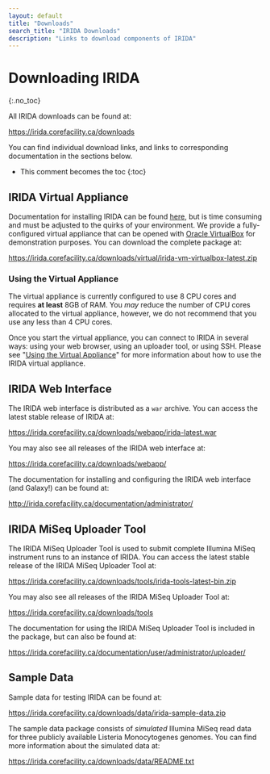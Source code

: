 ```yaml
---
layout: default
title: "Downloads"
search_title: "IRIDA Downloads"
description: "Links to download components of IRIDA"
---
```


Downloading IRIDA
=================
{:.no_toc}

All IRIDA downloads can be found at:

<https://irida.corefacility.ca/downloads>

You can find individual download links, and links to corresponding documentation in the sections below.

* This comment becomes the toc
{:toc}

IRIDA Virtual Appliance
-----------------------

Documentation for installing IRIDA can be found [here](../administrator/), but is time consuming and must be adjusted to the quirks of your environment. We provide a fully-configured virtual appliance that can be opened with [Oracle VirtualBox](https://www.virtualbox.org/) for demonstration purposes. You can download the complete package at:

<https://irida.corefacility.ca/downloads/virtual/irida-vm-virtualbox-latest.zip>

### Using the Virtual Appliance

The virtual appliance is currently configured to use 8 CPU cores and requires **at least** 8GB of RAM. You *may* reduce the number of CPU cores allocated to the virtual appliance, however, we do not recommend that you use any less than 4 CPU cores.

Once you start the virtual appliance, you can connect to IRIDA in several ways: using your web browser, using an uploader tool, or using SSH. Please see "[Using the Virtual Appliance](./using-the-virtual-appliance.html)" for more information about how to use the IRIDA virtual appliance.

IRIDA Web Interface
-------------------

The IRIDA web interface is distributed as a `war` archive. You can access the latest stable release of IRIDA at:

<https://irida.corefacility.ca/downloads/webapp/irida-latest.war>

You may also see all releases of the IRIDA web interface at:

<https://irida.corefacility.ca/downloads/webapp/>

The documentation for installing and configuring the IRIDA web interface (and Galaxy!) can be found at:

<http://irida.corefacility.ca/documentation/administrator/>

IRIDA MiSeq Uploader Tool
-------------------------

The IRIDA MiSeq Uploader Tool is used to submit complete Illumina MiSeq instrument runs to an instance of IRIDA. You can access the latest stable release of the IRIDA MiSeq Uploader Tool at:

<https://irida.corefacility.ca/downloads/tools/irida-tools-latest-bin.zip>

You may also see all releases of the IRIDA MiSeq Uploader Tool at:

<https://irida.corefacility.ca/downloads/tools>

The documentation for using the IRIDA MiSeq Uploader Tool is included in the package, but can also be found at:

<https://irida.corefacility.ca/documentation/user/administrator/uploader/>

Sample Data
-----------

Sample data for testing IRIDA can be found at:

<https://irida.corefacility.ca/downloads/data/irida-sample-data.zip>

The sample data package consists of *simulated* Illumina MiSeq read data for three publicly available Listeria Monocytogenes genomes. You can find more information about the simulated data at:

<https://irida.corefacility.ca/downloads/data/README.txt>
